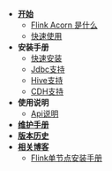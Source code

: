 - [**开始**](#/README)
    - [Flink Acorn 是什么](_homepage.md)
    - [快速使用](/zh-cn/start/快速使用.md)
- **安装手册**
    - [快速安装](/zh-cn/install/快速安装.md)
    - [Jdbc支持](/zh-cn/install/Jdbc支持.md)
    - [Hive支持](/zh-cn/install/Hive支持.md)
    - [CDH支持](/zh-cn/install/CDH支持.md)
- **使用说明**
    - [Api说明](/zh-cn/reference/Api说明.md)
- [**维护手册**](/zh-cn/contributing.md)
- [**版本历史**](/zh-cn/changelog.md)
- [**相关博客**](/zh-cn/blogs.md)
    - [Flink单节点安装手册](/zh-cn/blogs/Flink单节点安装手册.md)
